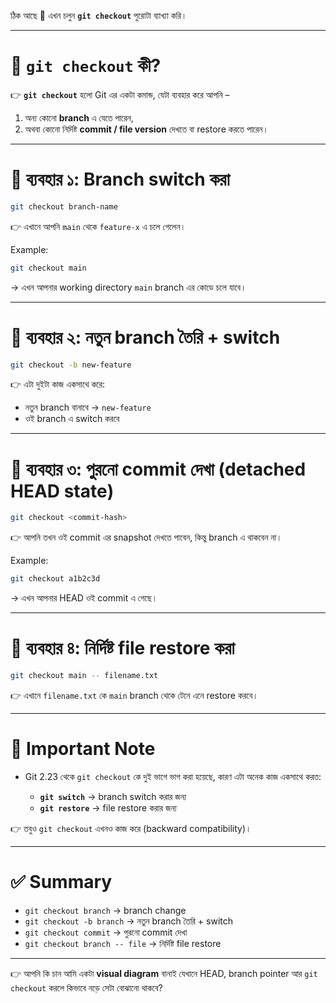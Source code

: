 ঠিক আছে 🙂 এখন চলুন **`git checkout`** পুরোটা ব্যাখ্যা করি।

---

# 🔹 `git checkout` কী?

👉 **`git checkout`** হলো Git এর একটা কমান্ড, যেটা ব্যবহার করে আপনি –

1. অন্য কোনো **branch** এ যেতে পারেন,
2. অথবা কোনো নির্দিষ্ট **commit / file version** দেখতে বা restore করতে পারেন।

---

# 🔹 ব্যবহার ১: Branch switch করা

```bash
git checkout branch-name
```

👉 এখানে আপনি `main` থেকে `feature-x` এ চলে গেলেন।

Example:

```bash
git checkout main
```

→ এখন আপনার working directory `main` branch এর কোডে চলে যাবে।

---

# 🔹 ব্যবহার ২: নতুন branch তৈরি + switch

```bash
git checkout -b new-feature
```

👉 এটা দুইটা কাজ একসাথে করে:

* নতুন branch বানাবে → `new-feature`
* ওই branch এ switch করবে

---

# 🔹 ব্যবহার ৩: পুরনো commit দেখা (detached HEAD state)

```bash
git checkout <commit-hash>
```

👉 আপনি তখন ওই commit এর snapshot দেখতে পাবেন, কিন্তু branch এ থাকবেন না।

Example:

```bash
git checkout a1b2c3d
```

→ এখন আপনার HEAD ওই commit এ গেছে।

---

# 🔹 ব্যবহার ৪: নির্দিষ্ট file restore করা

```bash
git checkout main -- filename.txt
```

👉 এখানে `filename.txt` কে `main` branch থেকে টেনে এনে restore করবে।

---

# 🔹 Important Note

* Git 2.23 থেকে `git checkout` কে দুই ভাগে ভাগ করা হয়েছে, কারণ এটা অনেক কাজ একসাথে করত:

  * **`git switch`** → branch switch করার জন্য
  * **`git restore`** → file restore করার জন্য

👉 তবুও `git checkout` এখনও কাজ করে (backward compatibility)।

---

# ✅ Summary

* `git checkout branch` → branch change
* `git checkout -b branch` → নতুন branch তৈরি + switch
* `git checkout commit` → পুরনো commit দেখা
* `git checkout branch -- file` → নির্দিষ্ট file restore

---

👉 আপনি কি চান আমি একটা **visual diagram** বানাই যেখানে HEAD, branch pointer আর `git checkout` করলে কিভাবে নড়ে সেটা বোঝানো থাকবে?
